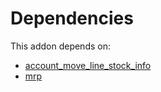 # Dependencies

This addon depends on:

- [account_move_line_stock_info](../../odoo-bringout-oca-stock-logistics-warehouse-account_move_line_stock_info)
- [mrp](../../odoo-bringout-oca-ocb-mrp)
